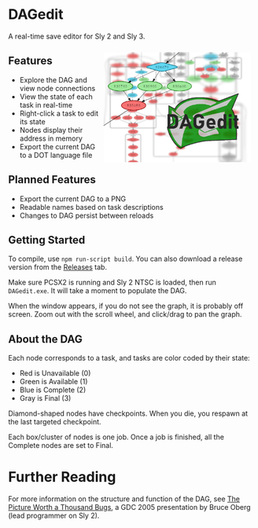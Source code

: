 # DAGedit
A real-time save editor for Sly 2 and Sly 3.

<img src="thumb.png" alt="A screenshot of DAGedit." style="float: right; margin: 10px; width: 300px">

## Features
* Explore the DAG and view node connections
* View the state of each task in real-time
* Right-click a task to edit its state
* Nodes display their address in memory
* Export the current DAG to a DOT language file

## Planned Features
* Export the current DAG to a PNG
* Readable names based on task descriptions
* Changes to DAG persist between reloads

## Getting Started
To compile, use `npm run-script build`. You can also download a release version from the [Releases](https://github.com/TheOnlyZac/DAGedit/releases/) tab.

Make sure PCSX2 is running and Sly 2 NTSC is loaded, then run `DAGedit.exe`. It will take a moment to populate the DAG.

When the window appears, if you do not see the graph, it is probably off screen. Zoom out with the scroll wheel, and click/drag to pan the graph.

## About the DAG
Each node corresponds to a task, and tasks are color coded by their state:
* Red is Unavailable (0)
* Green is Available (1)
* Blue is Complete (2)
* Gray is Final (3)

Diamond-shaped nodes have checkpoints. When you die, you respawn at the last targeted checkpoint.

Each box/cluster of nodes is one job. Once a job is finished, all the Complete nodes are set to Final.

# Further Reading
For more information on the structure and function of the DAG, see [The Picture Worth a Thousand Bugs](https://youtu.be/Yl20uIQ3fEw), a GDC 2005 presentation by Bruce Oberg (lead programmer on Sly 2).